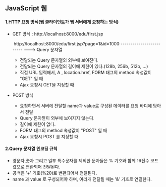 ## JavaScript 웹

#### 1.HTTP 요청 방식(웹 클라이언트가 웹 서버에게 요청하는 방식)

* GET 방식 : http://localhost:8000/edu/first.jsp

  ​				   http://localhost:8000/edu/first.jsp?page=1&id=1000
  ​																				-------------------------   ---> Query 문자열

  * 전달되는 Query 문자열의 외부에 보여진다.
  * 전달되는 Query 문자열의 길이에 제한이 있다.(128b, 256b, 512b, ...)
  * 직접 URL 입력해서, A , location.href, FORM 태그의 method 속성값이 "GET" 일 때
  * Ajax 요청시 GET을 지정할 때

* POST 방식

  * 요청하면서 서버에 전달할 name과 value로 구성된 데이터를 요청 바디에 담아서 전달
  * Query 문자열이 외부에 보여지지 않는다.
  * 길이에 제한이 없다.
  * FORM 태그의 method 속성값이 "POST" 일 때 
  * Ajax 요청시 POST 를 지정할 때



#### 2.Query 문자열 인코딩 규칙

* 영문자,숫자 그리고 일부 특수문자를 제외한 문자들은 % 기호와 함께 16진수 코드값으로 변환되어 전달된다.
* 공백은 '+' 기호(%20)로 변환되어서 전달된다.
* name 과 value 로 구성되어야 하며, 여러개 전달될 때는 '&' 기호로 연결한다.
